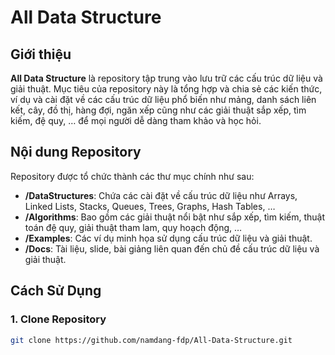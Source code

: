 # All Data Structure

## Giới thiệu

**All Data Structure** là repository tập trung vào lưu trữ các cấu trúc dữ liệu và giải thuật. Mục tiêu của repository này là tổng hợp và chia sẻ các kiến thức, ví dụ và cài đặt về các cấu trúc dữ liệu phổ biến như mảng, danh sách liên kết, cây, đồ thị, hàng đợi, ngăn xếp cũng như các giải thuật sắp xếp, tìm kiếm, đệ quy, … để mọi người dễ dàng tham khảo và học hỏi.

## Nội dung Repository

Repository được tổ chức thành các thư mục chính như sau:

- **/DataStructures**: Chứa các cài đặt về cấu trúc dữ liệu như Arrays, Linked Lists, Stacks, Queues, Trees, Graphs, Hash Tables, …  
- **/Algorithms**: Bao gồm các giải thuật nổi bật như sắp xếp, tìm kiếm, thuật toán đệ quy, giải thuật tham lam, quy hoạch động, …  
- **/Examples**: Các ví dụ minh họa sử dụng cấu trúc dữ liệu và giải thuật.
- **/Docs**: Tài liệu, slide, bài giảng liên quan đến chủ đề cấu trúc dữ liệu và giải thuật.

## Cách Sử Dụng

### 1. Clone Repository

```bash
git clone https://github.com/namdang-fdp/All-Data-Structure.git
  
